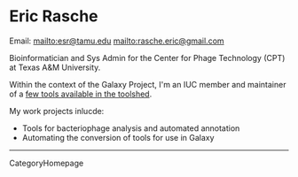 # Eric Rasche

Email: [mailto:esr@tamu.edu](esr@tamu.edu) [mailto:rasche.eric@gmail.com](rasche.eric@gmail.com)

Bioinformatician and Sys Admin for the Center for Phage Technology (CPT) at Texas A&M University.

Within the context of the Galaxy Project, I'm an IUC member and maintainer of a [few tools available in the toolshed](https://github.com/galaxyproject/tools-iuc/pulls?q=is%3Apr+author%3Aerasche+is%3Aclosed).


My work projects inlucde:
* Tools for bacteriophage analysis and automated annotation
* Automating the conversion of tools for use in Galaxy

----
CategoryHomepage
